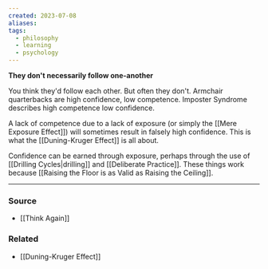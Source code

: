 ```yaml
---
created: 2023-07-08
aliases: 
tags:
  - philosophy
  - learning
  - psychology
---
```

**They don't necessarily follow one-another**

You think they'd follow each other. But often they don't. Armchair quarterbacks are high confidence, low competence. Imposter Syndrome describes high competence low confidence. 

A lack of competence due to a lack of exposure (or simply the [[Mere Exposure Effect]]) will sometimes result in falsely high confidence. This is what the [[Duning-Kruger Effect]] is all about.

Confidence can be earned through exposure, perhaps through the use of [[Drilling Cycles|drilling]] and [[Deliberate Practice]]. These things work because [[Raising the Floor is as Valid as Raising the Ceiling]].

****
### Source
- [[Think Again]]

### Related
- [[Duning-Kruger Effect]]
